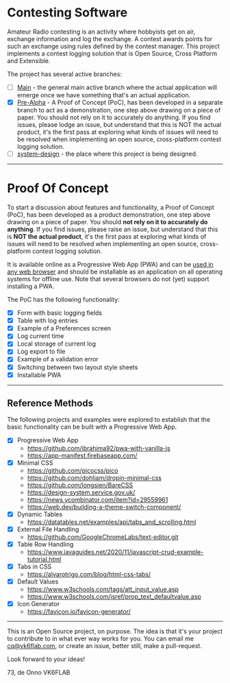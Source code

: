# Contesting Software

Amateur Radio contesting is an activity where hobbyists get on air, exchange information and log the exchange. A contest awards points for such an exchange using rules defined by the contest manager. This project implements a contest logging solution that is Open Source, Cross Platform and Extensible.

The project has several active branches:
- [ ] [Main](https://github.com/vk6flab/contest-logger/tree/main) - the general main active branch where the actual application will emerge once we have something that's an actual application.
- [x] [Pre-Alpha](https://github.com/vk6flab/contest-logger/tree/pre-alpha) - A Proof of Concept (PoC), has been developed in a separate branch to act as a demonstration, one step above drawing on a piece of paper. You should not rely on it to accurately do anything. If you find issues, please lodge an issue, but understand that this is NOT the actual product, it's the first pass at exploring what kinds of issues will need to be resolved when implementing an open source, cross-platform contest logging solution.
- [ ] [system-design](https://github.com/vk6flab/contest-logger/tree/system-design) - the place where this project is being designed.

---

# Proof Of Concept

To start a discussion about features and functionality, a Proof of Concept (PoC), has been developed as a product demonstration, one step above drawing on a piece of paper. You should **not rely on it to accurately do anything**. If you find issues, please raise an issue, but understand that this is **NOT the actual product**, it's the first pass at exploring what kinds of issues will need to be resolved when implementing an open source, cross-platform contest logging solution.

It is available online as a Progressive Web App (PWA) and can be [used in any web browser](https://vk6flab.github.io/contest-logger/) and should be installable as an application on all operating systems for offline use. Note that several browsers do not (yet) support installing a PWA.

The PoC has the following functionality:

- [x] Form with basic logging fields
- [x] Table with log entries
- [x] Example of a Preferences screen
- [x] Log current time
- [x] Local storage of current log
- [x] Log export to file
- [x] Example of a validation error
- [x] Switching between two layout style sheets
- [x] Installable PWA

---

## Reference Methods

The following projects and examples were explored to establish that the basic functionality can be built with a Progressive Web App.

- [x] Progressive Web App
  - https://github.com/ibrahima92/pwa-with-vanilla-js
  - https://app-manifest.firebaseapp.com/
- [x] Minimal CSS
  - https://github.com/picocss/pico
  - https://github.com/dohliam/dropin-minimal-css
  - https://github.com/longsien/BareCSS
  - https://design-system.service.gov.uk/
  - https://news.ycombinator.com/item?id=29559961
  - https://web.dev/building-a-theme-switch-component/
- [x] Dynamic Tables
  - https://datatables.net/examples/api/tabs_and_scrolling.html
- [x] External File Handling
  - https://github.com/GoogleChromeLabs/text-editor.git
- [x] Table Row Handling
  - https://www.javaguides.net/2020/11/javascript-crud-example-tutorial.html
- [x] Tabs in CSS
  - https://alvarotrigo.com/blog/html-css-tabs/
- [x] Default Values
  - https://www.w3schools.com/tags/att_input_value.asp
  - https://www.w3schools.com/jsref/prop_text_defaultvalue.asp
- [x] Icon Generator
  - https://favicon.io/favicon-generator/

---

This is an Open Source project, on purpose. The idea is that it's your project to contribute to in what ever way works for you. You can email me <cq@vk6flab.com>, or create an issue, better still, make a pull-request.

Look forward to your ideas!

73, de Onno VK6FLAB
